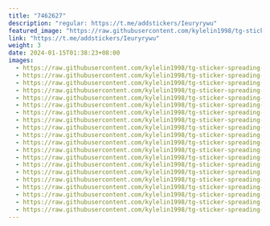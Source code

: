 ```yaml
---
title: "7462627"
description: "regular: https://t.me/addstickers/Ieuryrywu"
featured_image: "https://raw.githubusercontent.com/kylelin1998/tg-sticker-spreading-worldwide-images/main/img/f6b5716b-125b-4af2-8202-c4debfe6fba8.jpg"
link: "https://t.me/addstickers/Ieuryrywu"
weight: 3
date: 2024-01-15T01:38:23+08:00
images:
  - https://raw.githubusercontent.com/kylelin1998/tg-sticker-spreading-worldwide-images/main/img/f6b5716b-125b-4af2-8202-c4debfe6fba8.jpg
  - https://raw.githubusercontent.com/kylelin1998/tg-sticker-spreading-worldwide-images/main/img/573c54ae-a705-4a49-8a2e-0be96f7b0585.jpg
  - https://raw.githubusercontent.com/kylelin1998/tg-sticker-spreading-worldwide-images/main/img/8aeac259-b8be-4d0d-bbbf-680b3c0dbaf2.jpg
  - https://raw.githubusercontent.com/kylelin1998/tg-sticker-spreading-worldwide-images/main/img/2759932f-6073-437a-88a9-81e2aee4d8fb.jpg
  - https://raw.githubusercontent.com/kylelin1998/tg-sticker-spreading-worldwide-images/main/img/9395d088-ab0f-4d4e-826c-24269ebef62b.jpg
  - https://raw.githubusercontent.com/kylelin1998/tg-sticker-spreading-worldwide-images/main/img/dbe0598e-0bad-4603-ae53-634913e19cd9.jpg
  - https://raw.githubusercontent.com/kylelin1998/tg-sticker-spreading-worldwide-images/main/img/431538d3-dae5-4020-8133-d3f468e019a9.jpg
  - https://raw.githubusercontent.com/kylelin1998/tg-sticker-spreading-worldwide-images/main/img/1f12520b-34be-4875-b449-c2892b7caad6.jpg
  - https://raw.githubusercontent.com/kylelin1998/tg-sticker-spreading-worldwide-images/main/img/ca31111d-6dcc-4693-b853-0412da1d0843.jpg
  - https://raw.githubusercontent.com/kylelin1998/tg-sticker-spreading-worldwide-images/main/img/fb2bdae6-011e-421b-a805-12466c96a62a.jpg
  - https://raw.githubusercontent.com/kylelin1998/tg-sticker-spreading-worldwide-images/main/img/8e6d25c0-51d5-4f68-8da8-9ca31544e8a1.jpg
  - https://raw.githubusercontent.com/kylelin1998/tg-sticker-spreading-worldwide-images/main/img/a45551a4-d19a-4aec-9134-1048517a7a95.jpg
  - https://raw.githubusercontent.com/kylelin1998/tg-sticker-spreading-worldwide-images/main/img/d8e804c4-0db7-4fbd-8e41-3cdbefc296db.jpg
  - https://raw.githubusercontent.com/kylelin1998/tg-sticker-spreading-worldwide-images/main/img/066ecf35-2282-4125-ab02-4732ee434cd0.jpg
  - https://raw.githubusercontent.com/kylelin1998/tg-sticker-spreading-worldwide-images/main/img/620515cb-5f82-44df-859e-b08ccdbadfb3.jpg
  - https://raw.githubusercontent.com/kylelin1998/tg-sticker-spreading-worldwide-images/main/img/287fb60d-5785-4135-b4f6-d3076cabae8a.jpg
  - https://raw.githubusercontent.com/kylelin1998/tg-sticker-spreading-worldwide-images/main/img/fd05f953-000c-4490-a967-8fcded321bb1.jpg
  - https://raw.githubusercontent.com/kylelin1998/tg-sticker-spreading-worldwide-images/main/img/660d79e4-cea6-4c22-b170-49f8615a3d48.jpg
  - https://raw.githubusercontent.com/kylelin1998/tg-sticker-spreading-worldwide-images/main/img/02271dfe-1540-44e8-bedd-9dbe050d3dcb.jpg
  - https://raw.githubusercontent.com/kylelin1998/tg-sticker-spreading-worldwide-images/main/img/cb994ef1-526e-43c4-be7a-c50a27e24af5.jpg
---
```

